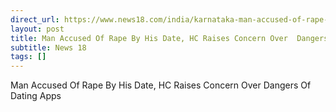 ```yaml
---
direct_url: https://www.news18.com/india/karnataka-man-accused-of-rape-by-his-date-hc-raises-concern-over-dangers-of-dating-apps-9159800.html
layout: post
title: Man Accused Of Rape By His Date, HC Raises Concern Over  Dangers Of Dating Apps 
subtitle: News 18
tags: []
---
```


Man Accused Of Rape By His Date, HC Raises Concern Over  Dangers Of Dating Apps 
